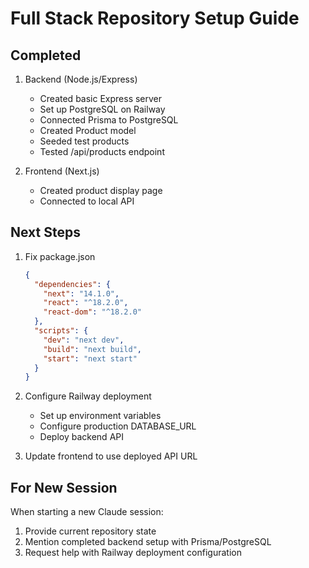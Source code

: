 # Full Stack Repository Setup Guide

## Completed
1. Backend (Node.js/Express)
   - Created basic Express server
   - Set up PostgreSQL on Railway
   - Connected Prisma to PostgreSQL
   - Created Product model
   - Seeded test products
   - Tested /api/products endpoint

2. Frontend (Next.js)
   - Created product display page
   - Connected to local API

## Next Steps
1. Fix package.json
   ```json
   {
     "dependencies": {
       "next": "14.1.0",
       "react": "^18.2.0",
       "react-dom": "^18.2.0"
     },
     "scripts": {
       "dev": "next dev",
       "build": "next build",
       "start": "next start"
     }
   }
   ```

2. Configure Railway deployment
   - Set up environment variables
   - Configure production DATABASE_URL
   - Deploy backend API

3. Update frontend to use deployed API URL

## For New Session
When starting a new Claude session:
1. Provide current repository state
2. Mention completed backend setup with Prisma/PostgreSQL
3. Request help with Railway deployment configuration